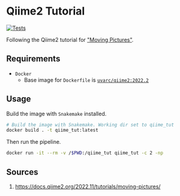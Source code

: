 # Qiime2 Tutorial
[![Tests](https://github.com/koisland/Qiime2Tutorial/actions/workflows/main.yaml/badge.svg)](https://github.com/koisland/Qiime2Tutorial/actions/workflows/main.yaml)

Following the Qiime2 tutorial for ["Moving Pictures"](https://docs.qiime2.org/2022.11/tutorials/moving-pictures/).

## Requirements
* `Docker`
    * Base image for `Dockerfile` is [`uvarc/qiime2:2022.2`](https://hub.docker.com/r/uvarc/qiime2)

## Usage
Build the image with `Snakemake` installed.
```bash
# Build the image with Snakemake. Working dir set to qiime_tut
docker build . -t qiime_tut:latest
```

Then run the pipeline.
```bash
docker run -it --rm -v /$PWD:/qiime_tut qiime_tut -c 2 -np
```

## Sources
1. https://docs.qiime2.org/2022.11/tutorials/moving-pictures/
